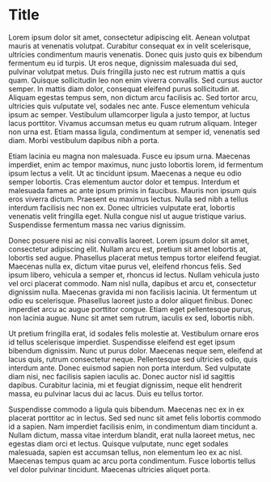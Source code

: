 # Title 

Lorem ipsum dolor sit amet, consectetur adipiscing elit. Aenean volutpat mauris at venenatis volutpat. Curabitur consequat ex in velit scelerisque, ultricies condimentum mauris venenatis. Donec quis justo quis ex bibendum fermentum eu id turpis. Ut eros neque, dignissim malesuada dui sed, pulvinar volutpat metus. Duis fringilla justo nec est rutrum mattis a quis quam. Quisque sollicitudin leo non enim viverra convallis. Sed cursus auctor semper. In mattis diam dolor, consequat eleifend purus sollicitudin at. Aliquam egestas tempus sem, non dictum arcu facilisis ac. Sed tortor arcu, ultricies quis vulputate vel, sodales nec ante. Fusce elementum vehicula ipsum ac semper. Vestibulum ullamcorper ligula a justo tempor, at luctus lacus porttitor. Vivamus accumsan metus eu quam rutrum aliquam. Integer non urna est. Etiam massa ligula, condimentum at semper id, venenatis sed diam. Morbi vestibulum dapibus nibh a porta.

Etiam lacinia eu magna non malesuada. Fusce eu ipsum urna. Maecenas imperdiet, enim ac tempor maximus, nunc justo lobortis lorem, id fermentum ipsum lectus a velit. Ut ac tincidunt ipsum. Maecenas a neque eu odio semper lobortis. Cras elementum auctor dolor et tempus. Interdum et malesuada fames ac ante ipsum primis in faucibus. Mauris non ipsum quis eros viverra dictum. Praesent eu maximus lectus. Nulla sed nibh a tellus interdum facilisis nec non ex. Donec ultricies vulputate erat, lobortis venenatis velit fringilla eget. Nulla congue nisl ut augue tristique varius. Suspendisse fermentum massa nec varius dignissim.

Donec posuere nisi ac nisi convallis laoreet. Lorem ipsum dolor sit amet, consectetur adipiscing elit. Nullam arcu est, pretium sit amet lobortis at, lobortis sed augue. Phasellus placerat metus tempus tortor eleifend feugiat. Maecenas nulla ex, dictum vitae purus vel, eleifend rhoncus felis. Sed ipsum libero, vehicula a semper et, rhoncus id lectus. Nullam vehicula justo vel orci placerat commodo. Nam nisl nulla, dapibus et arcu et, consectetur dignissim nulla. Maecenas gravida mi non facilisis lacinia. Ut fermentum ut odio eu scelerisque. Phasellus laoreet justo a dolor aliquet finibus. Donec imperdiet arcu ac augue porttitor congue. Etiam eget pellentesque purus, non lacinia augue. Nunc sit amet sem rutrum, iaculis ex sed, lobortis nibh.

Ut pretium fringilla erat, id sodales felis molestie at. Vestibulum ornare eros id tellus scelerisque imperdiet. Suspendisse eleifend est eget ipsum bibendum dignissim. Nunc ut purus dolor. Maecenas neque sem, eleifend at lacus quis, rutrum consectetur neque. Pellentesque sed ultricies odio, quis interdum ante. Donec euismod sapien non porta interdum. Sed vulputate diam nisi, nec facilisis sapien iaculis ac. Donec auctor nisl id sagittis dapibus. Curabitur lacinia, mi et feugiat dignissim, neque elit hendrerit massa, eu pulvinar lacus dui ac lacus. Duis eu tellus tortor.

Suspendisse commodo a ligula quis bibendum. Maecenas nec ex in ex placerat porttitor ac in lectus. Sed sed nunc sit amet felis lobortis commodo id a sapien. Nam imperdiet facilisis enim, in condimentum diam tincidunt a. Nullam dictum, massa vitae interdum blandit, erat nulla laoreet metus, nec egestas diam orci et lectus. Quisque vulputate, nunc eget sodales malesuada, sapien est accumsan tellus, non elementum leo ex ac nisl. Maecenas tempus quam ac arcu porta condimentum. Fusce lobortis tellus vel dolor pulvinar tincidunt. Maecenas ultricies aliquet porta.